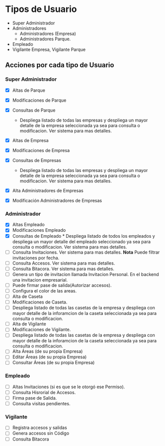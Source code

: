 # Tipos de Usuario 
* Super Administrador
* Administradores
  * Administradores (Empresa)
  * Administradores Parque.
* Empleado
* Vigilante Empresa, Vigilante Parque


## Acciones por cada tipo de Usuario
### Super Administrador
- [x] Altas de Parque
- [x] Modificaciones de Parque
- [x] Consultas de Parque
    * Despliega listado de todas las empresas 
       y despliega un mayor detalle de la empresa seleccionada ya sea para consulta o modificacion. 
       Ver sistema para mas detalles.
- [x] Altas de Empresa 
- [x] Modificaciones de Empresa 
- [x] Consultas de Empresas
     * Despliega listado de todas las empresas 
       y despliega un mayor detalle de la empresa seleccionada ya sea para consulta o modificacion. 
       Ver sistema para mas detalles.
- [x] Alta Administradores de Empresas
- [x] Modificación Administradores de Empresas        
       

### Administrador 
- [x] Altas Empleado
- [x] Modificaciones Empleado
- [x] Consultas de Empleado
      * Despliega listado de todos los empleados
       y despliega un mayor detalle del empleado seleccionado ya sea para consulta o modificacion. 
       Ver sistema para mas detalles.
- [ ] Consulta Invitaciones. Ver sistema para mas detalles. **Nota** Puede filtrar invitaciones por fecha.
- [ ] Consulta Accesos. Ver sistema para mas     detalles.
- [ ] Consulta Bitacora. Ver sistema para mas detalles.
- [ ] Genera un tipo de invitacion llamada Invitacion 
      Personal. En el backend una invitacion empresarial.
- [ ] Puede firmar pase de salida(Autorizar accesos).
- [ ] Configura el color de las areas.
- [ ] Alta de Caseta
- [ ] Modificaciones de Caseta.
- [ ] Despliega listado de todas las casetas de la empresa y despliega con mayor detalle de la inforamcion de la caseta seleccionada ya sea para consulta o modificacion. 
- [ ] Alta de Vigilante
- [ ] Modificaciones de Vigilante.
- [ ] Despliega listado de todas las casetas de la empresa y despliega con mayor detalle de la inforamcion de la caseta seleccionada ya sea para consulta o modificacion. 
- [ ] Alta Áreas (de su propia Empresa)
- [ ] Editar Áreas (de su propia Empresa)
- [ ] Consultar Áreas (de su propia Empresa)
### Empleado 
- [ ] Altas Invitaciones (si es que se le otorgó ese Permiso).
- [ ] Consulta Hisrorial de Accesos.
- [ ] Firma pase de Salida.
- [ ] Consulta visitas pendientes.

### Vigilante
- [ ] Registra accesos y salidas
- [ ] Genera accesos sin Código
- [ ] Consulta  Bitacora